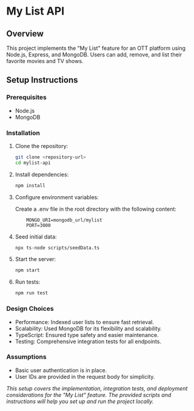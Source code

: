 # My List API

## Overview

This project implements the "My List" feature for an OTT platform using Node.js, Express, and MongoDB. Users can add, remove, and list their favorite movies and TV shows.

## Setup Instructions

### Prerequisites

- Node.js
- MongoDB

### Installation

1. Clone the repository:

   ```bash
   git clone <repository-url>
   cd mylist-api
   ```
2. Install dependencies:
   ```bash
   npm install
    ```
3. Configure environment variables:

    Create a .env file in the root directory with the following content:
    ``` 
        MONGO_URI=mongodb_url/mylist
        PORT=3000
    ```
4. Seed initial data:
    ```bash
    npx ts-node scripts/seedData.ts
    ```

5. Start the server:
    ```bash
    npm start
    ```
6. Run tests:
    ```bash
    npm run test
    ```

### Design Choices
- Performance: Indexed user lists to ensure fast retrieval.
- Scalability: Used MongoDB for its flexibility and scalability.
- TypeScript: Ensured type safety and easier maintenance.
- Testing: Comprehensive integration tests for all endpoints.

### Assumptions
- Basic user authentication is in place.
- User IDs are provided in the request body for simplicity.

*This setup covers the implementation, integration tests, and deployment considerations for the "My List" feature. The provided scripts and instructions will help you set up and run the project locally.*

